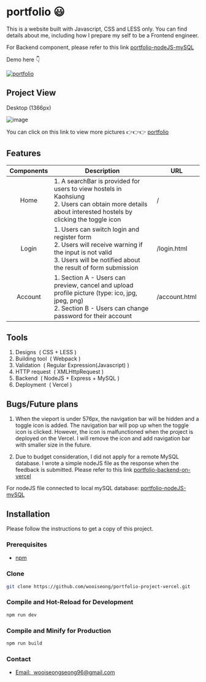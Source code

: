 # portfolio :smiley:

This is a website built with Javascript, CSS and LESS only. You can find details about me, including how I prepare my self to be a Frontend engineer.

For Backend component, please refer to this link <a href="https://github.com/wooiseong/portfolio-nodeJS-mySQL">portfolio-nodeJS-mySQL</a>

Demo here :point_down: <p></p>
<a href="https://portfolio-project-vercel-mocha.vercel.app/"><img src="https://img.shields.io/badge/link-portfolio-1?style=flat&logoColor=red&labelColor=%237B7B7B&color=%2301B468" alt="portfolio"></a>

## Project View
Desktop (1366px)

![image](https://i.ibb.co/42rLqHx/1-carousel.png)

You can click on this link to view more pictures :point_right::point_right::point_right: 
<a href="https://drive.google.com/drive/folders/1DU5doUDO_EY30UDBx9uaKE6SJuurSFGb?usp=drive_link">portfolio</a>

## Features
|          Components               | Description                                                  | URL                  |
| :--------------------------: | ------------------------------------------------------------ | -------------------- |
|    Home    | 1. A searchBar is provided for users to view hostels in Kaohsiung <br>2. Users can obtain more details about interested hostels by clicking the toggle icon | /      |
|      Login       | 1. Users can switch login and register form <br>2. Users will receive warning if the input is not valid <br>3. Users will be notified about the result of form submission| /login.html         |
|      Account        | 1. Section A - Users can preview, cancel and upload profile picture (type: ico, jpg, jpeg, png) <br>2. Section B - Users can change password for their account | /account.html         |

## Tools
1. Designs&nbsp; (&nbsp;CSS + LESS&nbsp;)
2. Building tool&nbsp; (&nbsp;Webpack&nbsp;) 
3. Validation&nbsp; (&nbsp;Regular Expression(Javascript)&nbsp;)
4. HTTP request&nbsp; (&nbsp;XMLHttpRequest&nbsp;)
5. Backend&nbsp; (&nbsp;NodeJS + Express + MySQL&nbsp;)
6. Deployment&nbsp; (&nbsp;Vercel&nbsp;)

## Bugs/Future plans
1. When the vieport is under 576px, the navigation bar will be hidden and a toggle icon is added. The navigation bar will pop up when the toggle icon is clicked. However, the icon is malfunctioned when the project is deployed on the Vercel. I will remove the icon and add navigation bar with smaller size in the future.
   
2. Due to budget consideration, I did not apply for a remote MySQL database. I wrote a simple nodeJS file as the response when the feedback is submitted. Please refer to this link <a href="https://github.com/wooiseong/portfolio-backend-on-vercel">portfolio-backend-on-vercel</a>

For nodeJS file connected to local mySQL database: <a href="https://github.com/wooiseong/portfolio-nodeJS-mySQL">portfolio-nodeJS-mySQL</a>

## Installation
Please follow the instructions to get a copy of this project.

### Prerequisites
 * <a href="https://docs.npmjs.com/downloading-and-installing-node-js-and-npm">npm</a> 

### Clone
```sh
git clone https://github.com/wooiseong/portfolio-project-vercel.git
```

### Compile and Hot-Reload for Development

```sh
npm run dev
```

### Compile and Minify for Production

```sh
npm run build
```

### Contact
* <a href= "mailto:wooiseongseong96@gmail.com">Email:  &nbsp;wooiseongseong96@gmail.com</a>
